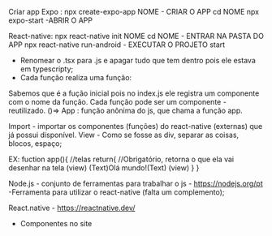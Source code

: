 Criar app 
Expo :  npx create-expo-app NOME  - CRIAR O APP
        cd NOME
        npx expo-start -ABRIR O APP

React-native: npx react-native init NOME
        cd NOME         - ENTRAR NA PASTA DO APP
        npx react-native run-android  - EXECUTAR O PROJETO
                         start

- Renomear o .tsx para .js e apagar tudo que tem dentro pois ele estava em typescripty;
- Cada função realiza uma função:

Sabemos que é a fução inicial pois no index.js ele registra um componente com o nome da função.
Cada função pode ser um componente - reutilizado.
()=> App : função anônima do js, que chama a função app.

Import - importar os componentes (funções) do react-native (externas) que já possui disponível.
View - Como se fosse as div, separar as coisas, blocos, espaço;

EX:
fuction app(){ //telas
        return{
//Obrigatório, retorna o que ela vai desenhar na tela
(view)
        (Text)Olá mundo!(Text)
(view)   }
}


Node.js - conjunto de ferramentas para trabalhar o js - https://nodejs.org/pt
 -Ferramenta para utilizar o react-native (falta um complemento);

 React.native - https://reactnative.dev/
 - Componentes no site 
